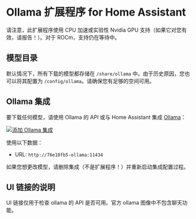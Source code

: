 # Ollama 扩展程序 for Home Assistant

请注意，此扩展程序使用 CPU 加速或实验性 Nvidia GPU 支持（如果它对您有效，请报告！）。对于 ROCm，支持仍在等待中。

## 模型目录

默认情况下，所有下载的模型都存储在 `/share/ollama` 中。由于历史原因，您也可以将其配置为 `/config/ollama`。请确保您有足够的空间可用。

## Ollama 集成

要下载任何模型，请使用 Ollama 的 API 或与 Home Assistant 集成 [Ollama](https://www.home-assistant.io/integrations/ollama/)：

[![添加 Ollama 集成](https://my.home-assistant.io/badges/brand.svg)](https://my.home-assistant.io/redirect/config_flow_start/?domain=ollama)

使用以下数据：

- URL: `http://76e18fb5-ollama:11434`

如果您想更改模型，请删除集成（不是扩展程序！）并重新启动集成配置过程。

## UI 链接的说明

UI 链接仅用于检查 ollama 的 API 是否可用。官方 ollama 图像中不包含聊天功能。